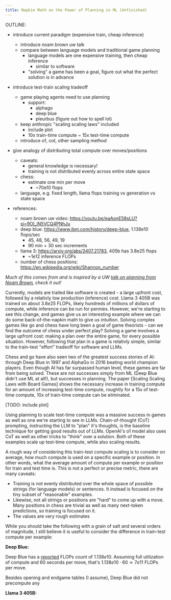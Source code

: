 ```yaml
---
title: Napkin Math on the Power of Planning in ML (Unfinished)
---
```


OUTLINE:

- introduce current paradigm (expensive train, cheap inference)
    - introduce noam brown uw talk
    - compare between language models and traditional game planning
        - language models are one expensive training, then cheap inference
            - similar to software
        - "solving" a game has been a goal, figure out what the perfect solution is in advance
- introduce test-train scaling tradeoff
    - game playing agents need to use planning
        - support:
            - alphago
            - deep blue
            - pleurbus (figure out how to spell lol)
    - keep anthropic "scaling scaling laws" included
        - include plot
        - 10x train-time compute ~ 15x test-time compute
    - introduce o1, cot, other sampling method
- give analogy of distributing total compute over moves/positions
    - caveats:
        - general knowledge is necessary!
        - training is not distributed evenly across entire state space
    - chess:
        - estimate one min per move
            - ~70e10 flops
    - language, e.g. fixed length, llama flops training vs generation vs state space

- references:
    - noam brown uw video: https://youtu.be/eaAonE58sLU?si=9OI_iN5VCQ4PNhJu
    - deep blue: https://www.ibm.com/history/deep-blue, 1.138e10 flops/sec
        - 45, 48, 56, 49, 19
        - 90 min + 30 sec increments
    - llama 3: https://arxiv.org/abs/2407.21783, 405b has 3.8e25 flops
        - ~1e12 inference FLOPs
    - number of chess positions: https://en.wikipedia.org/wiki/Shannon_number

*Much of this comes from and is inspired by a UW [talk on planning from Noam Brown](https://youtu.be/eaAonE58sLU?si=9OI_iN5VCQ4PNhJu), check it out!*

Currently, models are trailed like software is created - a large upfront cost, followed by a relativly low production (inference) cost. Llama 3 405B was trained on about $3.8e25$ FLOPs, likely hundreds of millions of dollars of compute, while inference can be run for pennies. However, we're starting to see this change, and games give us an interesting example where we can do some back-of-the-napkin math to give us intuition. Solving complex games like go and chess have long been a goal of game theorists - can we find the outcome of chess under perfect play? Solving a game involves a large upfront cost: making a plan over the entire game, for every possible situation. However, following that plan in a game is relativly simple, similar to the train-test "effort" tradeoff for software and LLMs.

Chess and go have also seen two of the greatest success stories of AI: through Deep Blue in 1997 and AlphaGo in 2016 beating world champion players. Even though AI has far surpassed human level, these games are far from being solved. These are not successes simply from ML (Deep Blue didn't use ML at all!), but successes in planning. The paper [Scaling Scaling Laws with Board Games] shows the necessary increase in training compute for an amount of increasing test-time compute, roughtly for a $15$x of test-time compute, $10$x of train-time compute can be eliminated.

[TODO: include plot]

Using planning to scale test-time compute was a massive success in games as well as one we're starting to see in LLMs. Chain-of-thought (CoT) prompting, instructing the LLM to "plan" it's thoughts, is the baseline technique for getting good results out of LLMs. OpenAI's o1 model also uses CoT as well as other tricks to "think" over a solution. Both of these examples scale up test-time compute, while also scaling results.

A rough way of considering this train-test compute scaling is to consider on average, how much compute is used on a specific example or position. In other words, what the average amount of compute per example or position for train and test time is. This is not a perfect or precise metric, there are many caveats:

- Training is not evenly distributed over the whole space of possible strings (for language models) or sentences. It instead is focused on the tiny subset of "reasonable" examples.
- Likewise, not all strings or positions are "hard" to come up with a move. Many positions in chess are trivial as well as many next-token predictions, so training is focused on it.
- The values are very rough estimates 

While you should take the following with a grain of salt and several orders of magnitude, I still believe it is useful to consider the difference in train-test compute per example:

**Deep Blue:**

Deep Blue has a [reported](https://www.ibm.com/history/deep-blue) FLOPs count of $1.138e10$. Assuming full utilization of compute and 60 seconds per move, that's $1.138e10 \cdot 60 \simeq 7e11$ FLOPs per move.

Besides opening and endgame tables (I assume), Deep Blue did not precompute any

**Llama 3 405B:**
